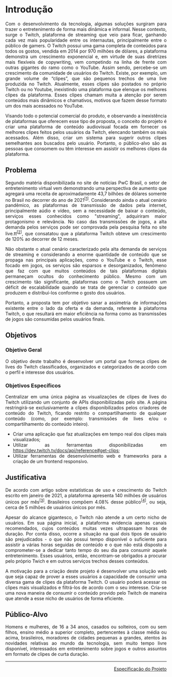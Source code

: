 <div align="justify">

# Introdução

Com o desenvolvimento da tecnologia, algumas soluções surgiram para trazer o entretenimento de forma mais dinâmica e informal. Nesse contexto, surge o Twitch, plataforma de streaming que veio para ficar, ganhando cada vez mais popularidade entre os internautas, principalmente entre o público de gamers. O Twitch possui uma gama completa de conteúdos para todos os gostos, vendida em 2014 por 970 milhões de dólares, a plataforma demonstra um crescimento exponencial e, em virtude de suas diretrizes mais flexíveis de copywriting, vem competindo na linha de frente com outras gigantes do ramo como o YouTube.
Assim sendo, percebe-se um crescimento da comunidade de usuários do Twitch. Existe, por exemplo, um grande volume de “clipes”, que são pequenos trechos de uma live produzida no Twitch. Atualmente, esses clipes são postados no próprio Twitch ou no Youtube, inexistindo uma plataforma que elenque os melhores clipes da plataforma. Esses clipes chamam muita a atenção por serem conteúdos mais dinâmicos e chamativos, motivos que fazem desse formato um dos mais acessados no YouTube.

Visando todo o potencial comercial do produto, e observando a inexistência de plataformas que oferecem esse tipo de proposta, o conceito do projeto é criar uma plataforma de conteúdo audiovisual focada em fornecer os melhores clipes feitos pelos usuários da Twitch, elencando também os mais acessados. Além disso, criar um sistema para sugerir outros clipes semelhantes aos buscados pelo usuário. Portanto, o público-alvo são as pessoas que consomem ou têm interesse em assistir os melhores clipes da plataforma.
## Problema

Segundo matéria disponibilizada no site de notícias PwC Brasil, o setor de entretenimento virtual vem demonstrando uma perspectiva de aumento que agregará uma receita de aproximadamente 43,7 bilhões de dólares somente no Brasil no decorrer do ano de 2021<sup>[[1]]</sup>. Considerando ainda o atual cenário pandêmico, as plataformas de transmissão de dados pela internet, principalmente aúdio e vídeo, sem a necessidade de baixar o conteúdo, serviços esses conhecidos como "streaming", adquiriram maior protagonismo e relevância. No caso das transmissões de jogos, a alta demanda pelos serviços pode ser comprovada pela pesquisa feita no site live.tt<sup>[[2]]</sup>, que consatatou que a plataforma Twitch obteve um crescimento de 120% ao decorrer de 12 meses.

Não obstante o atual cenário caracterizado pela alta demanda de serviços de streaming e considerando a enorme quantidade de conteúdo que se propaga nas principais aplicações, como o YouTube e o Twitch, esse focado em jogos, os serviços são esparsos e desorganizados, fenômeno que faz com que muitos conteúdos de tais plataformas digitais permaneçam ocultos do conhecimento público. Mesmo com um crescimento tão significante, plataformas como o Twitch possuem um déficit de escalabilidade quando se trata de gerenciar o conteúdo que produzem e distribuí-los conforme o gosto dos usuários.

Portanto, a proposta tem por objetivo sanar a assimetria de informações existente entre o lado da oferta e da demanda, referente à plataforma Twitch, o que resultará em maior eficiência na forma como as transmissões de jogos são consumidas pelos usuários finais.

[1]: https://live.tt/pt/feeed/a-pandemia-os-games-e-o-crescimento-da-twitch/
[2]: https://www.pwc.com.br/pt/sala-de-imprensa/noticias/pwc-mercado-global-midia-entretenimento-movimentar-17.html/
## Objetivos

### Objetivo Geral

O objetivo deste trabalho é desenvolver um portal que forneça clipes de lives do Twitch classificados, organizados e categorizados de acordo com o perfil e interesse dos usuários.

### Objetivos Específicos

Centralizar em uma única página as visualizações de clipes de lives do Twitch utilizando um conjunto de APIs disponibilizadas pelo site. A página restringirá-se exclusivamente a clipes disponibilizados pelos criadores de conteúdo do Twitch, ficando restrito o compartilhamento de qualquer conteúdo (como, por exemplo: transmissões de lives e/ou o compartilhamento do conteúdo inteiro).

* Criar uma aplicação que faz atualizações em tempo real dos clipes mais visualizados;
* Utilizar as ferramentas disponibilizadas em https://dev.twitch.tv/docs/api/reference#get-clips;
* Utilizar ferramentas de desenvolvimento web e frameworks para a criação de um frontend responsivo.

## Justificativa

De acordo com artigo sobre estatísticas de uso e crescimento do Twitch escrito em janeiro de 2021, a plataforma apresenta 140 milhões de usuários únicos por mês<sup>[[3]]</sup>. Brasileiros compõem 4.08% desse público<sup>[[4]]</sup>, ou seja, cerca de 5 milhões de usuários únicos por mês.

Apesar do alcance gigantesco, o Twitch não atende a um certo nicho de usuários. Em sua página inicial, a plataforma evidencia apenas canais recomendados, cujos conteúdos muitas vezes ultrapassam horas de duração. Por conta disso, ocorre a situação na qual dois tipos de usuário são prejudicados - o que não possui tempo disponível o suficiente para assistir a várias horas seguidas de conteúdo e o que não está disposto a comprometer-se a dedicar tanto tempo do seu dia para consumir aquele entretenimento. Esses usuários, então, encontram-se obrigados a procurar pelo próprio Twich e em outros serviços trechos desses conteúdos.

A motivação para a criação deste projeto é desenvolver uma solução web que seja capaz de prover a esses usuários a capacidade de consumir uma diversa gama de clipes da plataforma Twitch. O usuário poderá acessar os clipes mais visualizados e filtrá-los de acordo com o seu interesse. Cria-se uma nova maneira de consumir o conteúdo provido pelo Twitch de maneira que atende a esse nicho de usuários de forma eficiente.

[3]: https://backlinko.com/twitch-users#monthly-active-users
[4]: https://backlinko.com/twitch-users#twitch-users-by-country

## Público-Alvo

Homens e mulheres, de 16 a 34 anos, casados ou solteiros, com ou sem filhos, ensino médio a superior completo, pertencentes à classe média ou acima, brasileiros, moradores de cidades pequenas a grandes, atentos às novidades relativas ao mundo da tecnologia, sem muito tempo livre disponível, interessados em entretenimento sobre jogos e outros assuntos em formato de clipes de curta duração.</div>

<hr>

<p align="right"><a href="./02-Especificação do Projeto.md">Especificação do Projeto</a></p>
